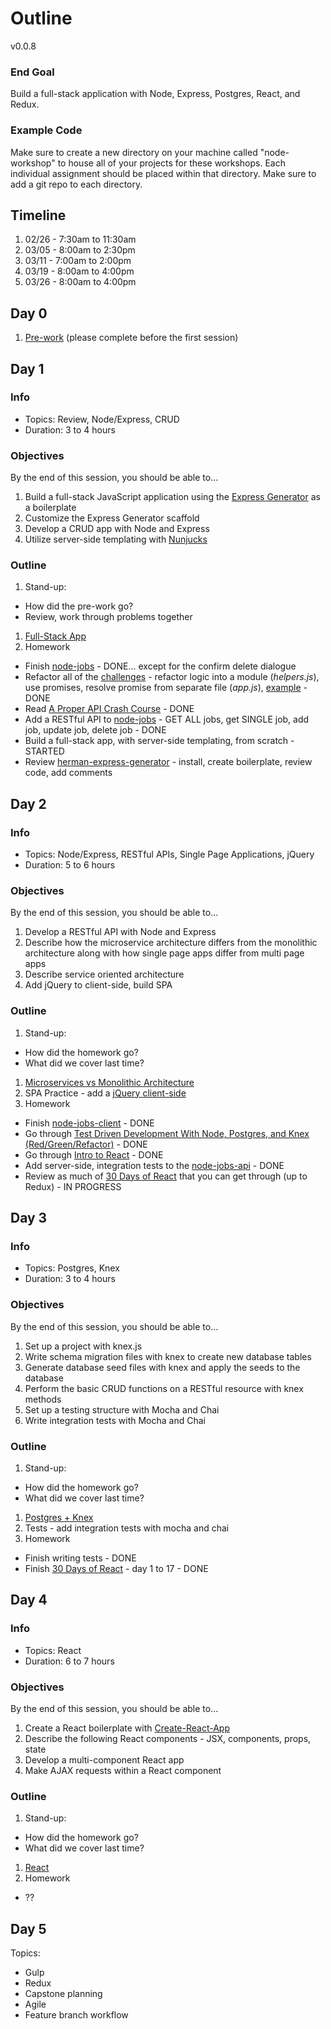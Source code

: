 # Outline

v0.0.8

### End Goal

Build a full-stack application with Node, Express, Postgres, React, and Redux.

### Example Code

Make sure to create a new directory on your machine called "node-workshop" to house all of your projects for these workshops. Each individual assignment should be placed within that directory. Make sure to add a git repo to each directory.

## Timeline

1. 02/26 - 7:30am to 11:30am
1. 03/05 - 8:00am to 2:30pm
1. 03/11 - 7:00am to 2:00pm
1. 03/19 - 8:00am to 4:00pm
1. 03/26 - 8:00am to 4:00pm

## Day 0

1. [Pre-work](lessons/00-prework.md) (please complete before the first session)

## Day 1

### Info

- Topics: Review, Node/Express, CRUD
- Duration: 3 to 4 hours

### Objectives

By the end of this session, you should be able to...

1. Build a full-stack JavaScript application using the [Express Generator](https://expressjs.com/en/starter/generator.html) as a boilerplate
1. Customize the Express Generator scaffold
1. Develop a CRUD app with Node and Express
1. Utilize server-side templating with [Nunjucks](https://mozilla.github.io/nunjucks/)

### Outline

1. Stand-up:
  - How did the pre-work go?
  - Review, work through problems together
1. [Full-Stack App](lessons/01-fullstack-app.md)
1. Homework
  - Finish [node-jobs](exercises/node-jobs) - DONE... except for the confirm delete dialogue
  - Refactor all of the [challenges](challenges/README.md) - refactor logic into a module (*helpers.js*), use promises, resolve promise from separate file (*app.js*), [example](challenges/modular-example) - DONE
  - Read [A Proper API Crash Course](https://github.com/james-gibson/apiTips) - DONE
  - Add a RESTful API to [node-jobs](exercises/node-jobs) - GET ALL jobs, get SINGLE job, add job, update job, delete job - DONE
  - Build a full-stack app, with server-side templating, from scratch - STARTED
  - Review [herman-express-generator](https://github.com/mjhea0/generator-herman-express) - install, create boilerplate, review code, add comments

## Day 2

### Info

- Topics: Node/Express, RESTful APIs, Single Page Applications, jQuery
- Duration: 5 to 6 hours

### Objectives

By the end of this session, you should be able to...

1. Develop a RESTful API with Node and Express
1. Describe how the microservice architecture differs from the monolithic architecture along with how single page apps differ from multi page apps
1. Describe service oriented architecture
1. Add jQuery to client-side, build SPA

### Outline

1. Stand-up:
  - How did the homework go?
  - What did we cover last time?
1. [Microservices vs Monolithic Architecture](https://www.mulesoft.com/resources/api/microservices-vs-monolithic)
1. SPA Practice - add a [jQuery client-side](exercises/node-jobs-client)
1. Homework
  - Finish [node-jobs-client](exercises/node-jobs-client) - DONE
  - Go through [Test Driven Development With Node, Postgres, and Knex (Red/Green/Refactor)](http://mherman.org/blog/2016/04/28/test-driven-development-with-node) - DONE
  - Go through [Intro to React](https://github.com/mjhea0/react-intro) - DONE
  - Add server-side, integration tests to the [node-jobs-api](exercises/node-jobs-api) - DONE
  - Review as much of [30 Days of React](https://www.fullstackreact.com/30-days-of-react/) that you can get through (up to Redux) - IN PROGRESS

## Day 3

### Info

- Topics: Postgres, Knex
- Duration: 3 to 4 hours

### Objectives

By the end of this session, you should be able to...

1. Set up a project with knex.js
1. Write schema migration files with knex to create new database tables
1. Generate database seed files with knex and apply the seeds to the database
1. Perform the basic CRUD functions on a RESTful resource with knex methods
1. Set up a testing structure with Mocha and Chai
1. Write integration tests with Mocha and Chai

### Outline

1. Stand-up:
  - How did the homework go?
  - What did we cover last time?
1. [Postgres + Knex](lessons/02-pg.md)
1. Tests - add integration tests with mocha and chai
1. Homework
  - Finish writing tests - DONE
  - Finish [30 Days of React](https://www.fullstackreact.com/30-days-of-react/) - day 1 to 17 - DONE

## Day 4

### Info

- Topics: React
- Duration: 6 to 7 hours

### Objectives

By the end of this session, you should be able to...

1. Create a React boilerplate with [Create-React-App](https://github.com/facebookincubator/create-react-app)
1. Describe the following React components - JSX, components, props, state
1. Develop a multi-component React app
1. Make AJAX requests within a React component

### Outline

1. Stand-up:
  - How did the homework go?
  - What did we cover last time?
1. [React](w2/lessons/03-react.md)
1. Homework
  - ??


## Day 5

Topics:

- Gulp
- Redux
- Capstone planning
- Agile
- Feature branch workflow
